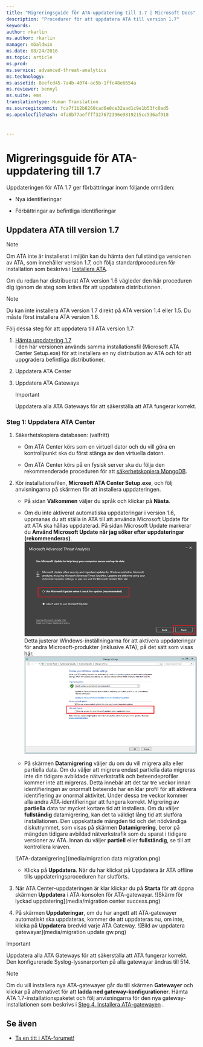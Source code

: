 ```yaml
---
title: "Migreringsguide för ATA-uppdatering till 1.7 | Microsoft Docs"
description: "Procedurer för att uppdatera ATA till version 1.7"
keywords: 
author: rkarlin
ms.author: rkarlin
manager: mbaldwin
ms.date: 08/24/2016
ms.topic: article
ms.prod: 
ms.service: advanced-threat-analytics
ms.technology: 
ms.assetid: 8eefcd45-7a4b-4074-ac5b-1ffc48e6654a
ms.reviewer: bennyl
ms.suite: ems
translationtype: Human Translation
ms.sourcegitcommit: fca7f1b2b8260cad6e0ce32aad1c9e1b53fc0ad5
ms.openlocfilehash: 4fa8b77aeffff327672396e9819215cc536af918


---
```


# <a name="ata-update-to-17-migration-guide"></a>Migreringsguide för ATA-uppdatering till 1.7
Uppdateringen för ATA 1.7 ger förbättringar inom följande områden:

-   Nya identifieringar

-   Förbättringar av befintliga identifieringar
  

## <a name="updating-ata-to-version-17"></a>Uppdatera ATA till version 1.7

> [!NOTE] 
> Om ATA inte är installerat i miljön kan du hämta den fullständiga versionen av ATA, som innehåller version 1.7, och följa standardproceduren för installation som beskrivs i [Installera ATA](/advanced-threat-analytics/deploy-use/install-ata).

Om du redan har distribuerat ATA version 1.6 vägleder den här proceduren dig igenom de steg som krävs för att uppdatera distributionen.

> [!NOTE] 
> Du kan inte installera ATA version 1.7 direkt på ATA version 1.4 eller 1.5. Du måste först installera ATA version 1.6. 

Följ dessa steg för att uppdatera till ATA version 1.7:

1.  [Hämta uppdatering 1.7](http://www.microsoft.com/evalcenter/evaluate-microsoft-advanced-threat-analytics)<br>
I den här versionen används samma installationsfil (Microsoft ATA Center Setup.exe) för att installera en ny distribution av ATA och för att uppgradera befintliga distributioner.

2.  Uppdatera ATA Center

4.  Uppdatera ATA Gateways

    > [!IMPORTANT]
    > Uppdatera alla ATA Gateways för att säkerställa att ATA fungerar korrekt.

### <a name="step-1-update-the-ata-center"></a>Steg 1: Uppdatera ATA Center

1.  Säkerhetskopiera databasen: (valfritt)

    -   Om ATA Center körs som en virtuell dator och du vill göra en kontrollpunkt ska du först stänga av den virtuella datorn.

    -   Om ATA Center körs på en fysisk server ska du följa den rekommenderade proceduren för att [säkerhetskopiera MongoDB](https://docs.mongodb.org/manual/core/backups/).

2.  Kör installationsfilen, **Microsoft ATA Center Setup.exe**, och följ anvisningarna på skärmen för att installera uppdateringen.

    -  På sidan **Välkommen** väljer du språk och klickar på **Nästa**.

    -  Om du inte aktiverat automatiska uppdateringar i version 1.6, uppmanas du att ställa in ATA till att använda Microsoft Update för att ATA ska hållas uppdaterad.  På sidan Microsoft Update markerar du **Använd Microsoft Update när jag söker efter uppdateringar (rekommenderas)**.
    ![Bild om att hålla ATA uppdaterat](media/ata_ms_update.png) Detta justerar Windows-inställningarna för att aktivera uppdateringar för andra Microsoft-produkter (inklusive ATA), på det sätt som visas här. 
     ![Bild om automatisk uppdatering av Windows](media/ata_installupdatesautomatically.png)

    -  På skärmen **Datamigrering** väljer du om du vill migrera alla eller partiella data. Om du väljer att migrera endast partiella data migreras inte din tidigare avbildade nätverkstrafik och beteendeprofiler kommer inte att migreras. Detta innebär att det tar tre veckor innan identifieringen av onormalt beteende har en klar profil för att aktivera identifiering av onormal aktivitet. Under dessa tre veckor kommer alla andra ATA-identifieringar att fungera korrekt. Migrering av **partiella** data tar mycket kortare tid att installera. Om du väljer **fullständig** datamigrering, kan det ta väldigt lång tid att slutföra installationen. Den uppskattade mängden tid och det nödvändiga diskutrymmet, som visas på skärmen **Datamigrering**, beror på mängden tidigare avbildad nätverkstrafik som du sparat i tidigare versioner av ATA. Innan du väljer **partiell** eller **fullständig**, se till att kontrollera kraven.  
    
    ![ATA-datamigrering](media/migration data migration.png)

    -  Klicka på **Uppdatera**. När du har klickat på Uppdatera är ATA offline tills uppdateringsproceduren har slutförts.

4.  När ATA Center-uppdateringen är klar klickar du på **Starta** för att öppna skärmen **Uppdatera** i ATA-konsolen för ATA-gatewayar.
    ![Skärm för lyckad uppdatering](media/migration center success.png)

5.  På skärmen **Uppdateringar**, om du har angett att ATA-gatewayer automatiskt ska uppdateras, kommer de att uppdateras nu, om inte, klicka på **Uppdatera** bredvid varje ATA Gateway.
  ![Bild av uppdatera gatewayar](media/migration update gw.png)

  
> [!IMPORTANT] 
> Uppdatera alla ATA Gateways för att säkerställa att ATA fungerar korrekt.
> Den konfigurerade Syslog-lyssnarporten på alla gatewayar ändras till 514.
 
> [!NOTE] 
> Om du vill installera nya ATA-gatewayer går du till skärmen **Gatewayer** och klickar på alternativet för att **ladda ned gateway-konfigurationer**. Hämta ATA 1.7-installationspaketet och följ anvisningarna för den nya gateway-installationen som beskrivs i [Steg 4. Installera ATA-gatewayen](/advanced-threat-analytics/deploy-use/install-ata-step4) .



## <a name="see-also"></a>Se även

- [Ta en titt i ATA-forumet!](https://social.technet.microsoft.com/Forums/security/home?forum=mata)



<!--HONumber=Nov16_HO3-->


